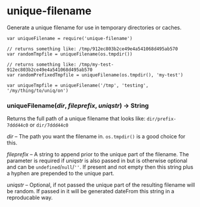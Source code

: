 unique-filename
===============

Generate a unique filename for use in temporary directories or caches.

```
var uniqueFilename = require('unique-filename')

// returns something like: /tmp/912ec803b2ce49e4a541068d495ab570
var randomTmpfile = uniqueFilename(os.tmpdir())

// returns something like: /tmp/my-test-912ec803b2ce49e4a541068d495ab570
var randomPrefixedTmpfile = uniqueFilename(os.tmpdir(), 'my-test')

var uniqueTmpfile = uniqueFilename('/tmp', 'testing', '/my/thing/to/uniq/on')
```

### uniqueFilename(*dir*, *fileprefix*, *uniqstr*) → String

Returns the full path of a unique filename that looks like:
`dir/prefix-7ddd44c0`
or `dir/7ddd44c0`

*dir* – The path you want the filename in. `os.tmpdir()` is a good choice for this.

*fileprefix* – A string to append prior to the unique part of the filename.
The parameter is required if *uniqstr* is also passed in but is otherwise
optional and can be `undefined`/`null`/`''`. If present and not empty
then this string plus a hyphen are prepended to the unique part.

*uniqstr* – Optional, if not passed the unique part of the resulting
filename will be random.  If passed in it will be generated dateFrom this string
in a reproducable way.
